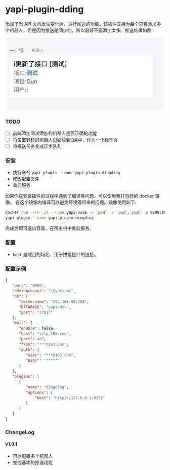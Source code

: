yapi-plugin-dding
===

添加了当 API 文档发生变化后，进行推送的功能。该插件支持为每个项目添加多个机器人，但是因为推送是同步的，所以最好不要添加太多。推送结果如图:

![预览](./assets/dding-result.png)

### TODO

* [ ] 前端添加测试添加的机器人是否正确的功能
* [ ] 将设置钉钉的机器人页面放到`设置`中，作为一个标签页
* [ ] 将推送任务变成异步队列

### 安装

* 执行命令 `yapi plugin --name yapi-plugin-dingding`
* 修改配置文件
* 重启服务

如果你在安装插件的过程中遇到了编译等问题，可以使用我打包好的 docker 镜像。
在这个镜像内编译可以避免环境等带来的问题。镜像使用如下:

``` bash
docker run --rm -it --name yapi-node -w `pwd` -v `pwd`:`pwd` -p 9090:9090 -p 4000:4000 yuezzzzzzzzzzz/yapi:1.5.1 bash
yapi plugin --name yapi-plugin-dingding
```

完成后即可退出容器，在宿主机中重启服务。

### 配置

* `host` 是项目的域名，用于拼接接口的链接。

### 配置示例

``` json
{
   "port": "9090",
   "adminAccount": "i@yuez.me",
   "db": {
      "servername": "192.168.50.208",
      "DATABASE": "yapi-dev",
      "port": "27017"
   },
   "mail": {
      "enable": false,
      "host": "smtp.163.com",
      "port": 465,
      "from": "***@163.com",
      "auth": {
         "user": "***@163.com",
         "pass": "*****"
      }
   },
   "plugins": [
      {
         "name": "dingding",
         "options": {
             "host": "http://127.0.0.1:9191"
         }
      }
   ]
}
```

### ChangeLog

#### v1.0.1

* 可以配置多个机器人
* 完成基本的推送功能
